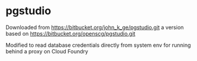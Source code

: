# pgstudio

Downloaded from https://bitbucket.org/john_k_ge/pgstudio.git
 a version based on https://bitbucket.org/openscg/pgstudio.git

Modified to read database credentials directly from system env for running behind a proxy on Cloud Foundry

